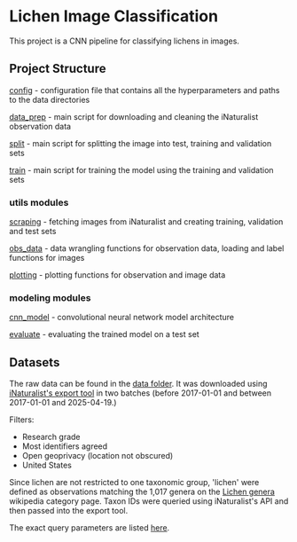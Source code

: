 # Lichen Image Classification
This project is a CNN pipeline for classifying lichens in images. 

## Project Structure
[config](src/config.py) - configuration file that contains all the hyperparameters and paths to the data directories  

[data_prep](src/data_prep.py) - main script for downloading and cleaning the iNaturalist observation data  

[split](src/split.py) - main script for splitting the image into test, training and validation sets

[train](src/train.py) - main script for training the model using the training and validation sets  


### utils modules
[scraping](src/utils/scraping.py) - fetching images from iNaturalist and creating training, validation and test sets  

[obs_data](src/utils/data.py) - data wrangling functions for observation data, loading and label functions for images 

[plotting](src/visualization/plotting.py) - plotting functions for observation and image data  

### modeling modules
[cnn_model](src/modeling/cnn_model.py) - convolutional neural network model architecture  

[evaluate](src/modeling/evaluate.py) - evaluating the trained model on a test set  
    

## Datasets
The raw data can be found in the [data folder](data/raw). It was downloaded using [iNaturalist's export tool](https://www.inaturalist.org/observations/export) in two batches (before 2017-01-01 and between 2017-01-01 and 2025-04-19.) 

Filters:
- Research grade
- Most identifiers agreed
- Open geoprivacy (location not obscured)
- United States

Since lichen are not restricted to one taxonomic group, 'lichen' were defined as observations matching the 1,017 genera on the [Lichen genera](https://en.wikipedia.org/wiki/Category:Lichen_genera) wikipedia category page. Taxon IDs were queried using iNaturalist's API and then passed into the export tool. 

The exact query parameters are listed [here](data/obs_data_queries.md).

